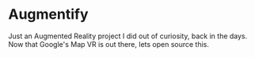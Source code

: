 # Augmentify
Just an Augmented Reality project I did out of curiosity, back in the days. Now that Google's Map VR is out there, lets open source this.
